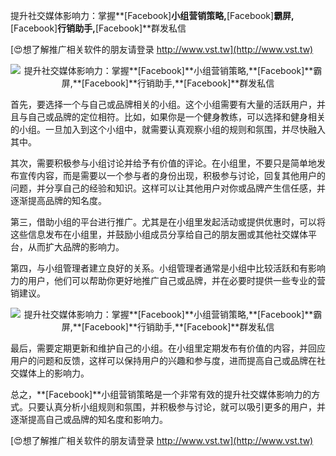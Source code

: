 提升社交媒体影响力：掌握**[Facebook]**小组营销策略,**[Facebook]**霸屏,**[Facebook]**行销助手,**[Facebook]**群发私信

[😍想了解推广相关软件的朋友请登录 http://www.vst.tw](http://www.vst.tw)

 <center><img src="https://vst.tw/MP4/tuiguang/png/3.png" alt="提升社交媒体影响力：掌握**[Facebook]**小组营销策略,**[Facebook]**霸屏,**[Facebook]**行销助手,**[Facebook]**群发私信"></center>

首先，要选择一个与自己或品牌相关的小组。这个小组需要有大量的活跃用户，并且与自己或品牌的定位相符。比如，如果你是一个健身教练，可以选择和健身相关的小组。一旦加入到这个小组中，就需要认真观察小组的规则和氛围，并尽快融入其中。

其次，需要积极参与小组讨论并给予有价值的评论。在小组里，不要只是简单地发布宣传内容，而是需要以一个参与者的身份出现，积极参与讨论，回复其他用户的问题，并分享自己的经验和知识。这样可以让其他用户对你或品牌产生信任感，并逐渐提高品牌的知名度。

第三，借助小组的平台进行推广。尤其是在小组里发起活动或提供优惠时，可以将这些信息发布在小组里，并鼓励小组成员分享给自己的朋友圈或其他社交媒体平台，从而扩大品牌的影响力。

第四，与小组管理者建立良好的关系。小组管理者通常是小组中比较活跃和有影响力的用户，他们可以帮助你更好地推广自己或品牌，并在必要时提供一些专业的营销建议。

 <center><img src="https://vst.tw/MP4/tuiguang/png/1.png" alt="提升社交媒体影响力：掌握**[Facebook]**小组营销策略,**[Facebook]**霸屏,**[Facebook]**行销助手,**[Facebook]**群发私信"></center>

最后，需要定期更新和维护自己的小组。在小组里定期发布有价值的内容，并回应用户的问题和反馈，这样可以保持用户的兴趣和参与度，进而提高自己或品牌在社交媒体上的影响力。

总之，**[Facebook]**小组营销策略是一个非常有效的提升社交媒体影响力的方式。只要认真分析小组规则和氛围，并积极参与讨论，就可以吸引更多的用户，并逐渐提高自己或品牌的知名度和影响力。

[😍想了解推广相关软件的朋友请登录 http://www.vst.tw](http://www.vst.tw)



